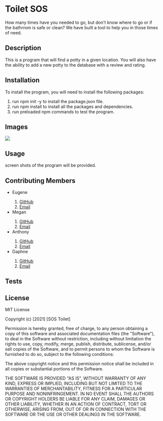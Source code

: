 # Toilet SOS
How many times have you needed to go, but don't know where to go or if the bathrrom is safe or clean? We have built a tool to help you in those times of need. 

## Description
This is a program that will find a potty in a given location. You will also have the ability to add a new potty to the database with a review and rating.

## Installation

To install the program, you will need to install the following packages:
<ol>
<li>run npm init -y to install the package.json file. </li>
<li>run npm install to install all the packages and dependencies. </li>
<li>run preloaded npm commands to test the program. </li>
</ol>

## Images 
<img src="./client/public/images/Screenshot.jpg"/>

## Usage
screen shots of the program will be provided.

## Contributing Members 
<ul> 
<li>  Eugene </li>
<ol> 
<li><a href="https://github.com/eisforgene" > GitHub </a> </li> 
<li> <a href="mailto:ieugenelee@gmail.com"> Email  </a> </li></ol>

<li> Megan </li>
 <ol> 
 <li><a href="https://github.com/megwatson88"> GitHub </a> </li>
 <li> <a href="mailto:megan.campbell.1988@gmail.com"> Email </a></li>
 </ol>

<li> Anthony</li>
<ol>
<li> <a href="https://github.com/alavezzo"> GitHub</a></li>
<li> <a href="mailto:lavezzo.ae@gmail.com"> Email </a></li>
</ol>

<li>  Daphne </li>
<ol> 
<li> <a href="https://github.com/daphne1014"> GitHub </a></li>
<li> <a href="mailto:daphnesong1014@gmail.com"> Email </a> </li>
</ol>
</ul>

## Tests

## License

MIT License

Copyright (c) [2021] [SOS Toilet]

Permission is hereby granted, free of charge, to any person obtaining a copy
of this software and associated documentation files (the "Software"), to deal
in the Software without restriction, including without limitation the rights
to use, copy, modify, merge, publish, distribute, sublicense, and/or sell
copies of the Software, and to permit persons to whom the Software is
furnished to do so, subject to the following conditions:

The above copyright notice and this permission notice shall be included in all
copies or substantial portions of the Software.

THE SOFTWARE IS PROVIDED "AS IS", WITHOUT WARRANTY OF ANY KIND, EXPRESS OR
IMPLIED, INCLUDING BUT NOT LIMITED TO THE WARRANTIES OF MERCHANTABILITY,
FITNESS FOR A PARTICULAR PURPOSE AND NONINFRINGEMENT. IN NO EVENT SHALL THE
AUTHORS OR COPYRIGHT HOLDERS BE LIABLE FOR ANY CLAIM, DAMAGES OR OTHER
LIABILITY, WHETHER IN AN ACTION OF CONTRACT, TORT OR OTHERWISE, ARISING FROM,
OUT OF OR IN CONNECTION WITH THE SOFTWARE OR THE USE OR OTHER DEALINGS IN THE
SOFTWARE.
